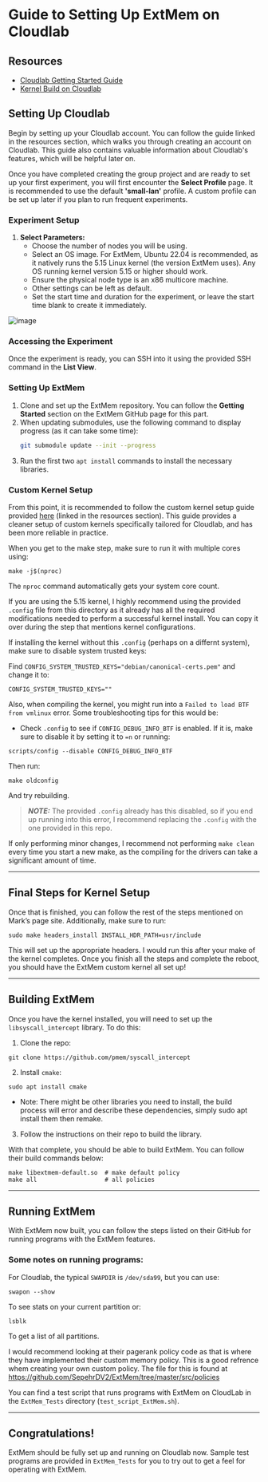# Guide to Setting Up ExtMem on Cloudlab

## Resources
- [Cloudlab Getting Started Guide](https://docs.cloudlab.us/getting-started.html)
- [Kernel Build on Cloudlab](https://pages.cs.wisc.edu/~markm/kernel-build-cloudlab.html)

## Setting Up Cloudlab

Begin by setting up your Cloudlab account. You can follow the guide linked in the resources section, which walks you through creating an account on Cloudlab. This guide also contains valuable information about Cloudlab's features, which will be helpful later on.

Once you have completed creating the group project and are ready to set up your first experiment, you will first encounter the **Select Profile** page. It is recommended to use the default **'small-lan'** profile. A custom profile can be set up later if you plan to run frequent experiments.

### Experiment Setup
1. **Select Parameters:**
   - Choose the number of nodes you will be using.
   - Select an OS image. For ExtMem, Ubuntu 22.04 is recommended, as it natively runs the 5.15 Linux kernel (the version ExtMem uses). Any OS running kernel version 5.15 or higher should work.
   - Ensure the physical node type is an x86 multicore machine.
   - Other settings can be left as default.
   - Set the start time and duration for the experiment, or leave the start time blank to create it immediately.

![image](https://github.com/user-attachments/assets/ca7e4b37-f970-4fec-bf8d-9313f4a94eda)

### Accessing the Experiment
Once the experiment is ready, you can SSH into it using the provided SSH command in the **List View**.

### Setting Up ExtMem
1. Clone and set up the ExtMem repository. You can follow the **Getting Started** section on the ExtMem GitHub page for this part.
2. When updating submodules, use the following command to display progress (as it can take some time):
   ```sh
   git submodule update --init --progress
   ```
3. Run the first two `apt install` commands to install the necessary libraries.

### Custom Kernel Setup
From this point, it is recommended to follow the custom kernel setup guide provided [here](https://pages.cs.wisc.edu/~markm/kernel-build-cloudlab.html) (linked in the resources section). This guide provides a cleaner setup of custom kernels specifically tailored for Cloudlab, and has been more reliable in practice.

When you get to the make step, make sure to run it with multiple cores using:

```
make -j$(nproc)
```

The `nproc` command automatically gets your system core count.

If you are using the 5.15 kernel, I highly recommend using the provided `.config` file from this directory as it already has all the required modifications needed to perform a successful kernel install. You can copy it over during the step that mentions kernel configurations. 

If installing the kernel without this `.config` (perhaps on a differnt system), make sure to disable system trusted keys:

Find `CONFIG_SYSTEM_TRUSTED_KEYS="debian/canonical-certs.pem"` and change it to:

```
CONFIG_SYSTEM_TRUSTED_KEYS=""
```

Also, when compiling the kernel, you might run into a `Failed to load BTF from vmlinux` error. Some troubleshooting tips for this would be:

- Check `.config` to see if `CONFIG_DEBUG_INFO_BTF` is enabled. If it is, make sure to disable it by setting it to `=n` or running:

```
scripts/config --disable CONFIG_DEBUG_INFO_BTF
```

Then run:

```
make oldconfig
```

And try rebuilding. 

> **_NOTE:_** The provided `.config` already has this disabled, so if you end up running into this error, I recommend replacing the `.config` with the one provided in this repo.

If only performing minor changes, I recommend not performing `make clean` every time you start a new make, as the compiling for the drivers can take a significant amount of time.

---

## Final Steps for Kernel Setup

Once that is finished, you can follow the rest of the steps mentioned on Mark’s page site. Additionally, make sure to run:

```
sudo make headers_install INSTALL_HDR_PATH=usr/include
```

This will set up the appropriate headers. I would run this after your make of the kernel completes. Once you finish all the steps and complete the reboot, you should have the ExtMem custom kernel all set up!

---

## Building ExtMem

Once you have the kernel installed, you will need to set up the `libsyscall_intercept` library. To do this:

1. Clone the repo:

```
git clone https://github.com/pmem/syscall_intercept
```

2. Install `cmake`:

```
sudo apt install cmake
```
* Note: There might be other libraries you need to install, the build process will error and describe these dependencies, simply sudo apt install them then remake. 

3. Follow the instructions on their repo to build the library.

With that complete, you should be able to build ExtMem. You can follow their build commands below:

```
make libextmem-default.so  # make default policy
make all                   # all policies
```

---

## Running ExtMem

With ExtMem now built, you can follow the steps listed on their GitHub for running programs with the ExtMem features.

### Some notes on running programs:
For Cloudlab, the typical `SWAPDIR` is `/dev/sda99`, but you can use:

```
swapon --show
```

To see stats on your current partition or:

```
lsblk
```

To get a list of all partitions.

I would recommend looking at their pagerank policy code as that is where they have implemented their custom memory policy. This is a good refrence whem creating your own custom policy. The file for this is found at https://github.com/SepehrDV2/ExtMem/tree/master/src/policies

You can find a test script that runs programs with ExtMem on CloudLab in the `ExtMem_Tests` directory (`test_script_ExtMem.sh`).

---

## Congratulations!

ExtMem should be fully set up and running on Cloudlab now. Sample test programs are provided in `ExtMem_Tests` for you to try out to get a feel for operating with ExtMem.

